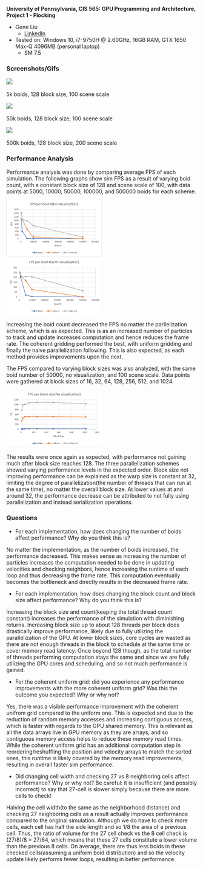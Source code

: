 **University of Pennsylvania, CIS 565: GPU Programming and Architecture,
Project 1 - Flocking**

* Gene Liu
  * [LinkedIn](https://www.linkedin.com/in/gene-l-3108641a3/)
* Tested on: Windows 10, i7-9750H @ 2.60GHz, 16GB RAM, GTX 1650 Max-Q 4096MB (personal laptop)
  * SM 7.5

### Screenshots/Gifs

![](images/5kboid.gif)

5k boids, 128 block size, 100 scene scale

![](images/50kboid.gif)

50k boids, 128 block size, 100 scene scale

![](images/500kboid.gif)

500k boids, 128 block size, 200 scene scale

### Performance Analysis

Performance analysis was done by comparing average FPS of each simulation. The following graphs show sim FPS as a result of varying boid count, with a constant block size of 128 and scene scale of 100, with data points at 5000, 10000, 50000, 100000, and 500000 boids for each scheme.

<img src="/images/fpsvsboidnumnv.jpg" alt="image" width="50%" height="auto">

<img src="/images/fpsvsboidnumv.jpg" alt="image" width="50%" height="auto">

Increasing the boid count decreased the FPS no matter the parllelization scheme, which is as expected. This is as an increased number of particles to track and update increases computation and hence reduces the frame rate. The coherent gridding performed the best, with uniform gridding and finally the naive parallelization following. This is also expected, as each method provides improvements upon the next.

The FPS compared to varying block sizes was also analyzed, with the same boid number of 50000, no visualization, and 100 scene scale. Data points were gathered at block sizes of 16, 32, 64, 128, 256, 512, and 1024.

<img src="/images/fpsvsblocksizenv.jpg" alt="image" width="50%" height="auto">

The results were once again as expected, with performance not gaining much after block size reaches 128. The three parallelization schemes showed varying performance levels in the expected order. Block size not improving performance can be explained as the warp size is constant at 32, limiting the degree of parallelization(the number of threads that can run at the same time), no matter the overall block size. At lower values at and around 32, the performance decrease can be attributed to not fully using parallelization and instead serialization operations.

### Questions

* For each implementation, how does changing the number of boids affect performance? Why do you think this is?

No matter the implementation, as the number of boids increased, the performance decreased. This makes sense as increasing the number of particles increases the computation needed to be done in updating velocities and checking neighbors, hence increasing the runtime of each loop and thus decreasing the frame rate. This computation eventually becomes the bottleneck and directly results in the decreased frame rate.

* For each implementation, how does changing the block count and block size affect performance? Why do you think this is?

Increasing the block size and count(keeping the total thread count constant) increases the performance of the simulation with diminishing returns. Increasing block size up to about 128 threads per block does drastically improve performance, likely due to fully utilizing the parallelization of the GPU. At lower block sizes, core cycles are wasted as there are not enough threads in the block to schedule at the same time or cover memory read latency. Once beyond 128 though, as the total number of threads performing computation stays the same and since we are fully utilizing the GPU cores and scheduling, and so not much performance is gained.

* For the coherent uniform grid: did you experience any performance improvements with the more coherent uniform grid? Was this the outcome you expected? Why or why not?

Yes, there was a visible performance improvement with the coherent unifrom grid compared to the uniform one. This is expected and due to the reduction of random memory accesses and increasing contiguous access, which is faster with regards to the GPU shared memory. This is relevant as all the data arrays live in GPU memory as they are arrays, and so contiguous memory access helps to reduce these memory read times. While the coherent uniform grid has an additional computation step in reordering/reshuffling the position and velocity arrays to match the sorted ones, this runtime is likely covered by the memory read improvements, resulting in overall faster sim performance.

* Did changing cell width and checking 27 vs 8 neighboring cells affect performance? Why or why not? Be careful: it is insufficient (and possibly incorrect) to say that 27-cell is slower simply because there are more cells to check!

Halving the cell width(to the same as the neighborhood distance) and checking 27 neighboring cells as a result actually improves performance compared to the original simulation. Although we do have to check more cells, each cell has half the side length and so 1/8 the area of a previous cell. Thus, the ratio of volume for the 27 cell check vs the 8 cell check is (27/8)/8 = 27/64, which means that these 27 cells constitute a lower volume than the previous 8 cells. On average, there are thus less boids in these checked cells(assuming a uniform boid distribution) and so the velocity update likely performs fewer loops, resulting in better performance.
